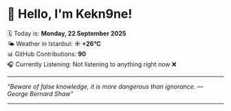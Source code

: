 # 👋 Hello, I'm Kekn9ne!

🗓️ Today is: **Monday, 22 September 2025**  
🌤️ Weather in Istanbul: **☀️   +26°C**  
📊 GitHub Contributions: **90**  
🎧 Currently Listening: Not listening to anything right now ❌

---

_"Beware of false knowledge, it is more dangerous than ignorance. — *George Bernard Shaw*"_

---
